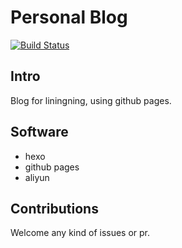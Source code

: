 # Personal Blog
[![Build Status](https://travis-ci.org/gutouyu/blog.svg?branch=master)](https://travis-ci.org/gutouyu/blog)

## Intro
Blog for liningning, using github pages.

## Software
- hexo
- github pages
- aliyun

## Contributions
Welcome any kind of issues or pr.
